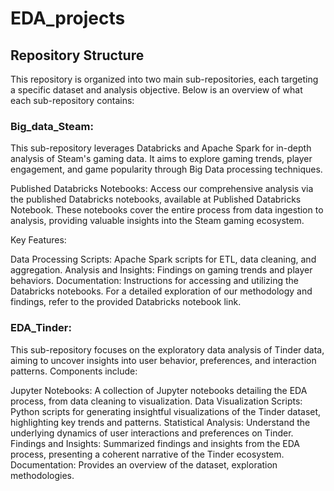 # EDA_projects

##  Repository Structure
This repository is organized into two main sub-repositories, each targeting a specific dataset and analysis objective. Below is an overview of what each sub-repository contains:

### Big_data_Steam:

This sub-repository leverages Databricks and Apache Spark for in-depth analysis of Steam's gaming data. It aims to explore gaming trends, player engagement, and game popularity through Big Data processing techniques.

Published Databricks Notebooks: Access our comprehensive analysis via the published Databricks notebooks, available at Published Databricks Notebook. These notebooks cover the entire process from data ingestion to analysis, providing valuable insights into the Steam gaming ecosystem.

Key Features:

Data Processing Scripts: Apache Spark scripts for ETL, data cleaning, and aggregation.
Analysis and Insights: Findings on gaming trends and player behaviors.
Documentation: Instructions for accessing and utilizing the Databricks notebooks.
For a detailed exploration of our methodology and findings, refer to the provided Databricks notebook link.

### EDA_Tinder:

This sub-repository focuses on the exploratory data analysis of Tinder data, aiming to uncover insights into user behavior, preferences, and interaction patterns. Components include:

Jupyter Notebooks: A collection of Jupyter notebooks detailing the EDA process, from data cleaning to visualization.
Data Visualization Scripts: Python scripts for generating insightful visualizations of the Tinder dataset, highlighting key trends and patterns.
Statistical Analysis: Understand the underlying dynamics of user interactions and preferences on Tinder.
Findings and Insights: Summarized findings and insights from the EDA process, presenting a coherent narrative of the Tinder ecosystem.
Documentation: Provides an overview of the dataset, exploration methodologies.